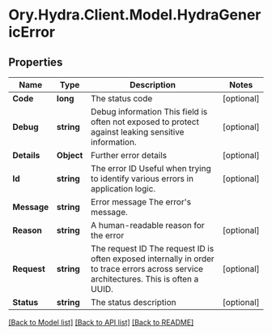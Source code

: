 # Ory.Hydra.Client.Model.HydraGenericError

## Properties

Name | Type | Description | Notes
------------ | ------------- | ------------- | -------------
**Code** | **long** | The status code | [optional] 
**Debug** | **string** | Debug information  This field is often not exposed to protect against leaking sensitive information. | [optional] 
**Details** | **Object** | Further error details | [optional] 
**Id** | **string** | The error ID  Useful when trying to identify various errors in application logic. | [optional] 
**Message** | **string** | Error message  The error&#39;s message. | 
**Reason** | **string** | A human-readable reason for the error | [optional] 
**Request** | **string** | The request ID  The request ID is often exposed internally in order to trace errors across service architectures. This is often a UUID. | [optional] 
**Status** | **string** | The status description | [optional] 

[[Back to Model list]](../README.md#documentation-for-models) [[Back to API list]](../README.md#documentation-for-api-endpoints) [[Back to README]](../README.md)

